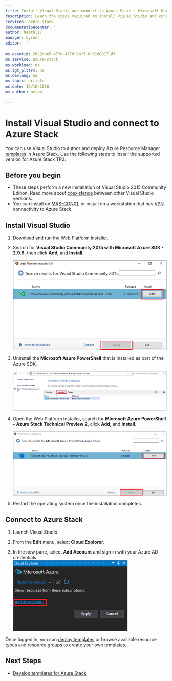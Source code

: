 ```yaml
---
title: Install Visual Studio and connect to Azure Stack | Microsoft Docs
description: Learn the steps required to install Visual Studio and connect to Azure Stack
services: azure-stack
documentationcenter: ''
author: heathl17
manager: byronr
editor: ''

ms.assetid: 2022dbe5-47fd-457d-9af3-6c01688171d7
ms.service: azure-stack
ms.workload: na
ms.tgt_pltfrm: na
ms.devlang: na
ms.topic: article
ms.date: 12/16/2016
ms.author: helaw

---
```


# Install Visual Studio and connect to Azure Stack
You can use Visual Studio to author and deploy Azure Resource Manager [templates](azure-stack-arm-templates.md) in Azure Stack.  Use the following steps to install the supported version for Azure Stack TP2.  

## Before you begin
 - These steps perform a new installation of Visual Studio 2015 Community Edition.  Read more about [coexistence](https://msdn.microsoft.com/library/ms246609.aspx) between other Visual Studio versions.
 - You can install on [MAS-CON01](azure-stack-connect-azure-stack.md#connect-with-remote-desktop), or install on a workstation that has [VPN](azure-stack-connect-azure-stack.md#connect-with-vpn) connectivity to Azure Stack.

## Install Visual Studio
1.	Download and run the [Web Platform Installer](https://www.microsoft.com/web/downloads/platform.aspx).             

2.	Search for **Visual Studio Community 2015 with Microsoft Azure SDK - 2.9.6**, then click **Add**, and **Install**.

    ![Screenshot of WebPI install steps](./media/azure-stack-install-visual-studio/image1.png) 

3.	Uninstall the **Microsoft Azure PowerShell** that is installed as part of the Azure SDK.

      ![Screenshot of add/remove programs interface for Azure PowerShell](./media/azure-stack-install-visual-studio/image2.png) 

4.	Open the Web Platform Installer, search for **Microsoft Azure PowerShell - Azure Stack Technical Preview 2**, click **Add**, and **Install**.

    ![Screenshot of add/remove programs interface for Azure PowerShell](./media/azure-stack-install-visual-studio/image3.png)

5.	Restart the operating system once the installation completes.

## Connect to Azure Stack

1.	Launch Visual Studio.

2.  From the **Edit** menu, select **Cloud Explorer**.

3.  In the new pane, select **Add Account** and sign in with your Azure AD credentials.  
    ![Screenshot of Cloud Explorer once logged in and connected to Azure Stack](./media/azure-stack-install-visual-studio/image6.png)

Once logged in, you can [deploy templates](azure-stack-deploy-template-visual-studio.md) or browse available resource types and resource groups to create your own templates.  

## Next Steps

 - [Develop templates for Azure Stack](azure-stack-develop-templates.md)
